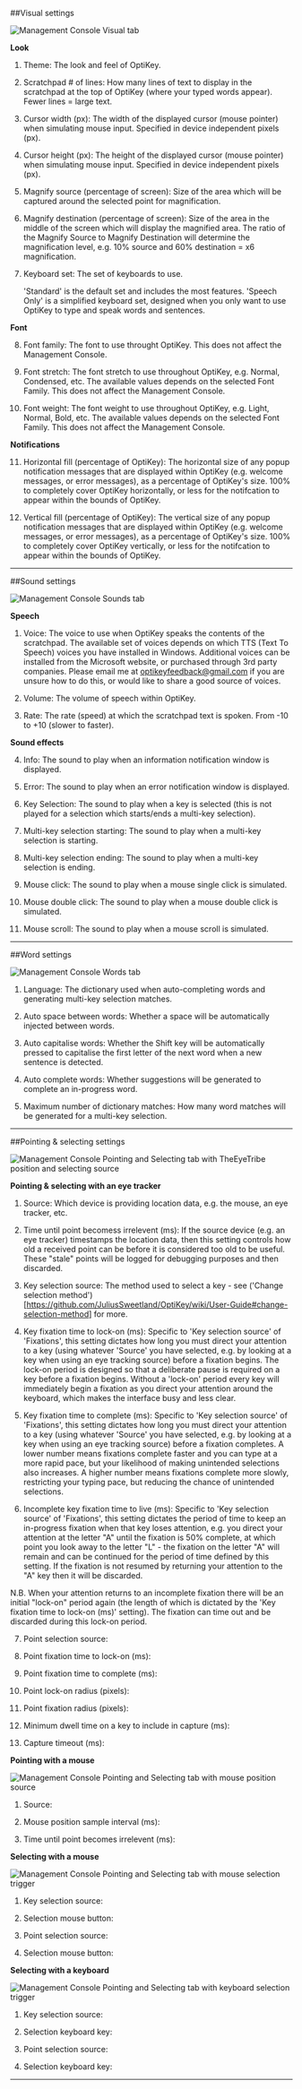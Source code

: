 ##<a name="visuals">Visual settings</a>

![Management Console Visual tab](http://juliussweetland.github.io/OptiKey/images/Management_Console_Visual_Numbered.png)

<a name="visuals-look">**Look**</a>

1. Theme: The look and feel of OptiKey.

2. Scratchpad # of lines: How many lines of text to display in the scratchpad at the top of OptiKey (where your typed words appear). Fewer lines = large text.

3. Cursor width (px): The width of the displayed cursor (mouse pointer) when simulating mouse input. Specified in device independent pixels (px).

4. Cursor height (px): The height of the displayed cursor (mouse pointer) when simulating mouse input. Specified in device independent pixels (px).

5. Magnify source (percentage of screen): Size of the area which will be captured around the selected point for magnification.

6. Magnify destination (percentage of screen): Size of the area in the middle of the screen which will display the magnified area. The ratio of the Magnify Source to Magnify Destination will determine the magnification level, e.g. 10% source and 60% destination = x6 magnification.

7. Keyboard set: The set of keyboards to use.

    'Standard' is the default set and includes the most features.
    'Speech Only' is a simplified keyboard set, designed when you only want to use OptiKey to type and speak words and sentences.

<a name="visuals-font">**Font**</a>

8. Font family: The font to use throught OptiKey. This does not affect the Management Console.

9. Font stretch: The font stretch to use throughout OptiKey, e.g. Normal, Condensed, etc. The available values depends on the selected Font Family. This does not affect the Management Console.

10. Font weight: The font weight to use throughout OptiKey, e.g. Light, Normal, Bold, etc. The available values depends on the selected Font Family. This does not affect the Management Console.

<a name="visuals-notifications">**Notifications**</a>

11. Horizontal fill (percentage of OptiKey): The horizontal size of any popup notification messages that are displayed within OptiKey (e.g. welcome messages, or error messages), as a percentage of OptiKey's size. 100% to completely cover OptiKey horizontally, or less for the notifcation to appear within the bounds of OptiKey.

12. Vertical fill (percentage of OptiKey): The vertical size of any popup notification messages that are displayed within OptiKey (e.g. welcome messages, or error messages), as a percentage of OptiKey's size. 100% to completely cover OptiKey vertically, or less for the notifcation to appear within the bounds of OptiKey.

---

##<a name="sounds">Sound settings</a>

![Management Console Sounds tab](http://juliussweetland.github.io/OptiKey/images/Management_Console_Sounds_Numbered.png)

<a name="sounds-speech">**Speech**</a>

1. Voice: The voice to use when OptiKey speaks the contents of the scratchpad. The available set of voices depends on which TTS (Text To Speech) voices you have installed in Windows. Additional voices can be installed from the Microsoft website, or purchased through 3rd party companies. Please email me at optikeyfeedback@gmail.com if you are unsure how to do this, or would like to share a good source of voices.

2. Volume: The volume of speech within OptiKey.

3. Rate: The rate (speed) at which the scratchpad text is spoken. From -10 to +10 (slower to faster).

<a name="sounds-sounds-effects">**Sound effects**</a>

4. Info: The sound to play when an information notification window is displayed.

5. Error: The sound to play when an error notification window is displayed.

6. Key Selection: The sound to play when a key is selected (this is not played for a selection which starts/ends a multi-key selection).

7. Multi-key selection starting: The sound to play when a multi-key selection is starting.

8. Multi-key selection ending: The sound to play when a multi-key selection is ending.

9. Mouse click: The sound to play when a mouse single click is simulated.

10. Mouse double click: The sound to play when a mouse double click is simulated.

11. Mouse scroll: The sound to play when a mouse scroll is simulated.

---

##<a name="words">Word settings</a>

![Management Console Words tab](http://juliussweetland.github.io/OptiKey/images/Management_Console_Words_Numbered.png)

1. Language: The dictionary used when auto-completing words and generating multi-key selection matches.

2. Auto space between words: Whether a space will be automatically injected between words.

3. Auto capitalise words: Whether the Shift key will be automatically pressed to capitalise the first letter of the next word when a new sentence is detected.

4. Auto complete words: Whether suggestions will be generated to complete an in-progress word.

5. Maximum number of dictionary matches: How many word matches will be generated for a multi-key selection.

---

##<a name="pointing-and-selecting">Pointing & selecting settings</a>

![Management Console Pointing and Selecting tab with TheEyeTribe position and selecting source](http://juliussweetland.github.io/OptiKey/images/Management_Console_Pointing_And_Selecting_EyeTribe_Numbered.png)

<a name="pointing-and-selecting-with-an-eye-tracker">**Pointing & selecting with an eye tracker**</a>

1. Source: Which device is providing location data, e.g. the mouse, an eye tracker, etc.

2. Time until point becomess irrelevent (ms): If the source device (e.g. an eye tracker) timestamps the location data, then this setting controls how old a received point can be before it is considered too old to be useful. These "stale" points will be logged for debugging purposes and then discarded.

3. Key selection source: The method used to select a key - see ('Change selection method')[https://github.com/JuliusSweetland/OptiKey/wiki/User-Guide#change-selection-method] for more.

4. Key fixation time to lock-on (ms): Specific to 'Key selection source' of 'Fixations', this setting dictates how long you must direct your attention to a key (using whatever 'Source' you have selected, e.g. by looking at a key when using an eye tracking source) before a fixation begins. The lock-on period is designed so that a deliberate pause is required on a key before a fixation begins. Without a 'lock-on' period every key will immediately begin a fixation as you direct your attention around the keyboard, which makes the interface busy and less clear.

5. Key fixation time to complete (ms): Specific to 'Key selection source' of 'Fixations', this setting dictates how long you must direct your attention to a key (using whatever 'Source' you have selected, e.g. by looking at a key when using an eye tracking source) before a fixation completes. A lower number means fixations complete faster and you can type at a more rapid pace, but your likelihood of making unintended selections also increases. A higher number means fixations complete more slowly, restricting your typing pace, but reducing the chance of unintended selections.

6. Incomplete key fixation time to live (ms): Specific to 'Key selection source' of 'Fixations', this setting dictates the period of time to keep an in-progress fixation when that key loses attention, e.g. you direct your attention at the letter "A" until the fixation is 50% complete, at which point you look away to the letter "L" - the fixation on the letter "A" will remain and can be continued for the period of time defined by this setting. If the fixation is not resumed by returning your attention to the "A" key then it will be discarded.

N.B. When your attention returns to an incomplete fixation there will be an initial "lock-on" period again (the length of which is dictated by the 'Key fixation time to lock-on (ms)' setting). The fixation can time out and be discarded during this lock-on period.

7. Point selection source:

8. Point fixation time to lock-on (ms):

9. Point fixation time to complete (ms):

10. Point lock-on radius (pixels):

11. Point fixation radius (pixels):

12. Minimum dwell time on a key to include in capture (ms):

13. Capture timeout (ms):

<a name="pointing-with-a-mouse">**Pointing with a mouse**</a>

![Management Console Pointing and Selecting tab with mouse position source](http://juliussweetland.github.io/OptiKey/images/Management_Console_Pointing_And_Selecting_Mouse_Pointing_Section_Numbered.png)

1. Source:

2. Mouse position sample interval (ms):

3. Time until point becomes irrelevent (ms):

<a name="selecting-with-a-mouse">**Selecting with a mouse**</a>

![Management Console Pointing and Selecting tab with mouse selection trigger](http://juliussweetland.github.io/OptiKey/images/Management_Console_Pointing_And_Selecting_Mouse_Button_Trigger_Section_Numbered.png)

1. Key selection source:

2. Selection mouse button:

3. Point selection source:

4. Selection mouse button:

<a name="selecting-with-a-keyboard">**Selecting with a keyboard**</a>

![Management Console Pointing and Selecting tab with keyboard selection trigger](http://juliussweetland.github.io/OptiKey/images/Management_Console_Pointing_And_Selecting_Keyboard_Key_Trigger_Section_Numbered.png)

1. Key selection source:

2. Selection keyboard key:

3. Point selection source:

4. Selection keyboard key:

---

